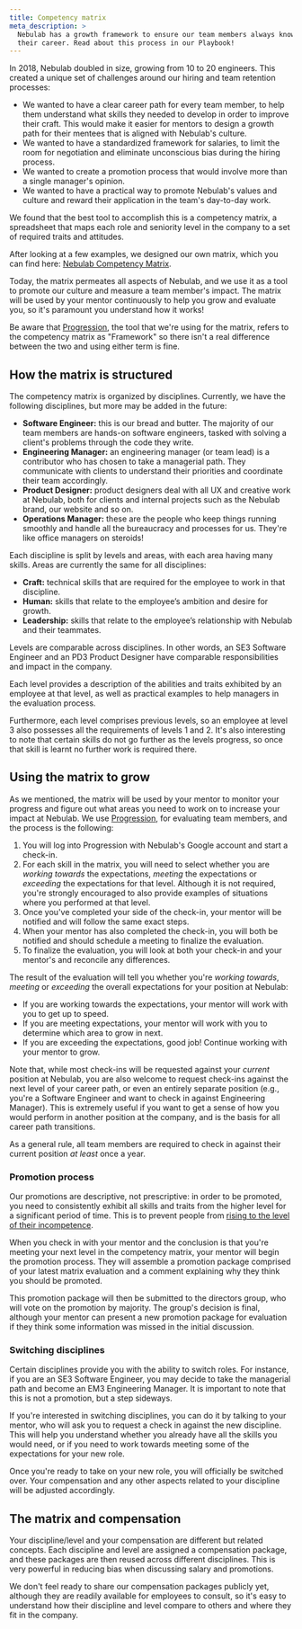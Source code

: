 ```yaml
---
title: Competency matrix
meta_description: >
  Nebulab has a growth framework to ensure our team members always know what the next step is for
  their career. Read about this process in our Playbook!
---
```


In 2018, Nebulab doubled in size, growing from 10 to 20 engineers. This created a unique set of
challenges around our hiring and team retention processes:

- We wanted to have a clear career path for every team member, to help them understand what skills
  they needed to develop in order to improve their craft. This would make it easier for mentors to
  design a growth path for their mentees that is aligned with Nebulab's culture.
- We wanted to have a standardized framework for salaries, to limit the room for negotiation and
  eliminate unconscious bias during the hiring process.
- We wanted to create a promotion process that would involve more than a single manager's opinion.
- We wanted to have a practical way to promote Nebulab's values and culture and reward their
  application in the team's day-to-day work.

We found that the best tool to accomplish this is a competency matrix, a spreadsheet that maps each
role and seniority level in the company to a set of required traits and attitudes.

After looking at a few examples, we designed our own matrix, which you can find here:
[Nebulab Competency Matrix][ncm].

Today, the matrix permeates all aspects of Nebulab, and we use it as a tool to promote our culture
and measure a team member's impact. The matrix will be used by your mentor continuously to help you
grow and evaluate you, so it's paramount you understand how it works!

Be aware that [Progression][progression], the tool that we're using for the matrix, refers to the
competency matrix as "Framework" so there isn't a real difference between the two and using either term
is fine.

## How the matrix is structured

The competency matrix is organized by disciplines. Currently, we have the following disciplines,
but more may be added in the future:

- **Software Engineer:** this is our bread and butter. The majority of our team members are hands-on
  software engineers, tasked with solving a client's problems through the code they write.
- **Engineering Manager:** an engineering manager (or team lead) is a contributor who has chosen to
  take a managerial path. They communicate with clients to understand their priorities and
  coordinate their team accordingly.
- **Product Designer:** product designers deal with all UX and creative work at Nebulab, both for
  clients and internal projects such as the Nebulab brand, our website and so on.
- **Operations Manager:** these are the people who keep things running smoothly and handle all the
  bureaucracy and processes for us. They're like office managers on steroids!

Each discipline is split by levels and areas, with each area having many skills. Areas are
currently the same for all disciplines:

- **Craft:** technical skills that are required for the employee to work in that discipline.
- **Human:** skills that relate to the employee’s ambition and desire for growth.
- **Leadership:** skills that relate to the employee’s relationship with Nebulab and their teammates.

Levels are comparable across disciplines. In other words, an SE3 Software Engineer and an PD3 Product
Designer have comparable responsibilities and impact in the company.

Each level provides a description of the abilities and traits exhibited by an employee at that
level, as well as practical examples to help managers in the evaluation process.

Furthermore, each level comprises previous levels, so an employee at level 3 also possesses all the
requirements of levels 1 and 2. It's also interesting to note that certain skills do not go further
as the levels progress, so once that skill is learnt no further work is required there.

## Using the matrix to grow

As we mentioned, the matrix will be used by your mentor to monitor your progress and figure out what
areas you need to work on to increase your impact at Nebulab. We use [Progression][progression], for
evaluating team members, and the process is the following:

1. You will log into Progression with Nebulab's Google account and start a check-in.
2. For each skill in the matrix, you will need to select whether you are *working towards* the
   expectations, *meeting* the expectations or *exceeding* the expectations for that level. Although
   it is not required, you're strongly encouraged to also provide examples of situations where you
   performed at that level.
3. Once you've completed your side of the check-in, your mentor will be notified and will follow
   the same exact steps.
4. When your mentor has also completed the check-in, you will both be notified and should schedule
   a meeting to finalize the evaluation.
5. To finalize the evaluation, you will look at both your check-in and your mentor's and reconcile
   any differences.

The result of the evaluation will tell you whether you're *working towards*, *meeting* or
*exceeding* the overall expectations for your position at Nebulab:

- If you are working towards the expectations, your mentor will work with you to get up to speed.
- If you are meeting expectations, your mentor will work with you to determine which area to grow
  in next.
- If you are exceeding the expectations, good job! Continue working with your mentor to grow.

Note that, while most check-ins will be requested against your _current_ position at Nebulab, you
are also welcome to request check-ins against the next level of your career path, or even an
entirely separate position (e.g., you're a Software Engineer and want to check in against
Engineering Manager). This is extremely useful if you want to get a sense of how you would perform
in another position at the company, and is the basis for all career path transitions.

As a general rule, all team members are required to check in against their current position _at
least_ once a year.

### Promotion process

Our promotions are descriptive, not prescriptive: in order to be promoted, you need to consistently
exhibit all skills and traits from the higher level for a significant period of time. This is to
prevent people from [rising to the level of their incompetence][peter-principle].

When you check in with your mentor and the conclusion is that you're meeting your next level in the
competency matrix, your mentor will begin the  promotion process. They will assemble a promotion
package comprised of your latest matrix evaluation and a comment explaining why they think you
should be promoted.

This promotion package will then be submitted to the directors group, who will vote on the promotion
by majority. The group's decision is final, although your mentor can present a new promotion package
for evaluation if they think some information was missed in the initial discussion.

### Switching disciplines

Certain disciplines provide you with the ability to switch roles. For instance, if you are an SE3
Software Engineer, you may decide to take the managerial path and become an EM3 Engineering Manager.
It is important to note that this is not a promotion, but a step sideways.

If you're interested in switching disciplines, you can do it by talking to your mentor, who will
ask you to request a check in against the new discipline. This will help you understand whether
you already have all the skills you would need, or if you need to work towards meeting some of the
expectations for your new role.

Once you're ready to take on your new role, you will officially be switched over. Your compensation
and any other aspects related to your discipline will be adjusted accordingly.

## The matrix and compensation

Your discipline/level and your compensation are different but related concepts. Each discipline and
level are assigned a compensation package, and these packages are then reused across different
disciplines. This is very powerful in reducing bias when discussing salary and promotions.

We don't feel ready to share our compensation packages publicly yet, although they are readily
available for employees to consult, so it's easy to understand how their discipline and level
compare to others and where they fit in the company.

[ncm]: https://nebulab.progressionapp.com
[peter-principle]: https://en.wikipedia.org/wiki/Peter_principle
[progression]: https://progressionapp.com
